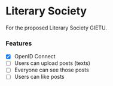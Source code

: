 # Literary Society

For the proposed Literary Society GIETU.

### Features

- [x] OpenID Connect
- [ ] Users can upload posts (texts)
- [ ] Everyone can see those posts
- [ ] Users can like posts
